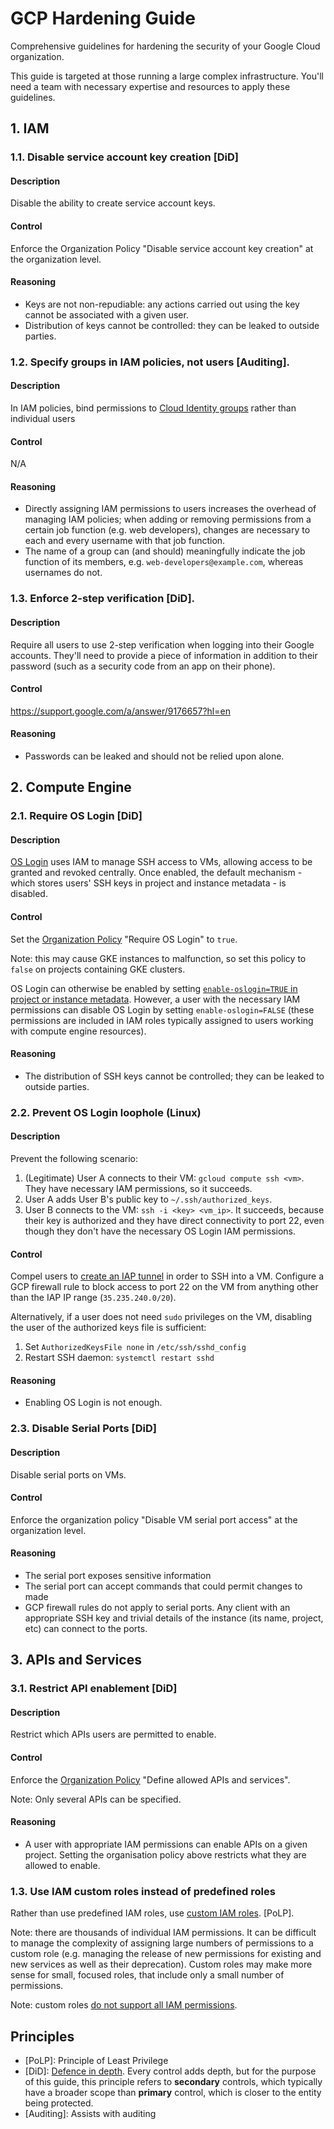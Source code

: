# GCP Hardening Guide

Comprehensive guidelines for hardening the security of your Google Cloud organization.

This guide is targeted at those running a large complex infrastructure. You'll need a team with necessary expertise and resources to apply these guidelines.

## 1. IAM

### 1.1. Disable service account key creation [DiD]

#### Description

Disable the ability to create service account keys.

#### Control

Enforce the Organization Policy "Disable service account key creation" at the organization level.

#### Reasoning

* Keys are not non-repudiable: any actions carried out using the key cannot be associated with a given user.
* Distribution of keys cannot be controlled: they can be leaked to outside parties.

### 1.2. Specify groups in IAM policies, not users [Auditing].

#### Description

In IAM policies, bind permissions to [Cloud Identity groups](https://cloud.google.com/identity/docs/concepts/groups) rather than individual users

#### Control

N/A

#### Reasoning

* Directly assigning IAM permissions to users increases the overhead of managing IAM policies; when adding or removing permissions from a certain job function (e.g. web developers), changes are necessary to each and every username with that job function.
* The name of a group can (and should) meaningfully indicate the job function of its members, e.g. `web-developers@example.com`, whereas usernames do not.

### 1.3. Enforce 2-step verification [DiD].

#### Description

Require all users to use 2-step verification when logging into their Google accounts. They'll need to provide a piece of information in addition to their password (such as a security code from an app on their phone).

#### Control

https://support.google.com/a/answer/9176657?hl=en

#### Reasoning

* Passwords can be leaked and should not be relied upon alone.


## 2. Compute Engine

### 2.1. Require OS Login [DiD]

#### Description

[OS Login](https://cloud.google.com/compute/docs/oslogin) uses IAM to manage SSH access to VMs, allowing access to be granted and revoked centrally. Once enabled, the default mechanism - which stores users' SSH keys in project and instance metadata - is disabled.

#### Control

Set the [Organization Policy](https://cloud.google.com/resource-manager/docs/organization-policy/org-policy-constraints) "Require OS Login" to `true`.

Note: this may cause GKE instances to malfunction, so set this policy to `false` on projects containing GKE clusters.

OS Login can otherwise be enabled by setting [`enable-oslogin=TRUE` in project or instance metadata](https://cloud.google.com/compute/docs/instances/managing-instance-access#enable_oslogin). However, a user with the necessary IAM permissions can disable OS Login by setting `enable-oslogin=FALSE` (these permissions are included in IAM roles typically assigned to users working with compute engine resources).

#### Reasoning

* The distribution of SSH keys cannot be controlled; they can be leaked to outside parties.

### 2.2. Prevent OS Login loophole (Linux)

#### Description

Prevent the following scenario:

1. (Legitimate) User A connects to their VM: `gcloud compute ssh <vm>`. They have necessary IAM permissions, so it succeeds.
2. User A adds User B's public key to `~/.ssh/authorized_keys`.
3. User B connects to the VM: `ssh -i <key> <vm_ip>`. It succeeds, because their key is authorized and they have direct connectivity to port 22, even though they don't have the necessary OS Login IAM permissions.

#### Control

Compel users to [create an IAP tunnel](https://cloud.google.com/iap/docs/using-tcp-forwarding) in order to SSH into a VM. Configure a GCP firewall rule to block access to port 22 on the VM from anything other than the IAP IP range (`35.235.240.0/20`).

Alternatively, if a user does not need `sudo` privileges on the VM, disabling the user of the authorized keys file is sufficient:

1. Set `AuthorizedKeysFile none` in `/etc/ssh/sshd_config`
2. Restart SSH daemon: `systemctl restart sshd`

#### Reasoning

* Enabling OS Login is not enough.

### 2.3. Disable Serial Ports [DiD]

#### Description

Disable serial ports on VMs.

#### Control

Enforce the organization policy "Disable VM serial port access" at the organization level.

#### Reasoning

* The serial port exposes sensitive information
* The serial port can accept commands that could permit changes to made
* GCP firewall rules do not apply to serial ports. Any client with an appropriate SSH key and trivial details of the instance (its name, project, etc) can connect to the ports.

## 3. APIs and Services

### 3.1. Restrict API enablement [DiD]

#### Description

Restrict which APIs users are permitted to enable.

#### Control

Enforce the [Organization Policy](https://cloud.google.com/resource-manager/docs/organization-policy/org-policy-constraints) "Define allowed APIs and services".

Note: Only several APIs can be specified.

#### Reasoning

* A user with appropriate IAM permissions can enable APIs on a given project. Setting the organisation policy above restricts what they are allowed to enable.

### 1.3. Use IAM custom roles instead of predefined roles

Rather than use predefined IAM roles, use [custom IAM roles](https://cloud.google.com/iam/docs/understanding-custom-roles). [PoLP].

Note: there are thousands of individual IAM permissions. It can be difficult to manage the complexity of assigning large numbers of permissions to a custom role (e.g. managing the release of new permissions for existing and new services as well as their deprecation). Custom roles may make more sense for small, focused roles, that include only a small number of permissions.

Note: custom roles [do not support all IAM permissions](https://cloud.google.com/iam/docs/custom-roles-permissions-support).

## Principles

* [PoLP]: Principle of Least Privilege
* [DiD]: [Defence in depth](https://en.wikipedia.org/wiki/Defense_in_depth_(computing)). Every control adds depth, but for the purpose of this guide, this principle refers to **secondary** controls, which typically have a broader scope than **primary** control, which is closer to the entity being protected.
* [Auditing]: Assists with auditing
